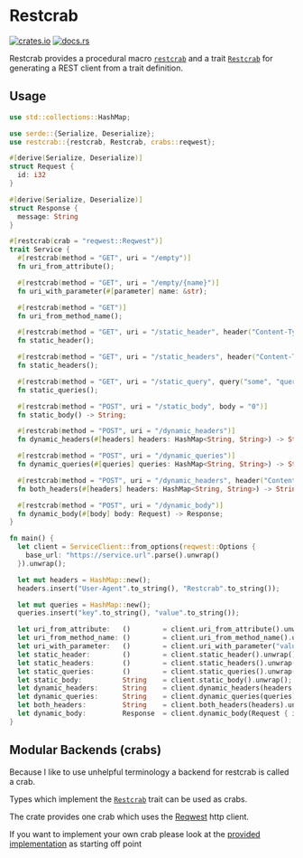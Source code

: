 # Restcrab
[![crates.io](https://img.shields.io/crates/v/restcrab)](https://crates.io/crates/restcrab)
[![docs.rs](https://docs.rs/restcrab/badge.svg)](https://docs.rs/restcrab/)

Restcrab provides a procedural macro [`restcrab`](crate::restcrab) and a trait [`Restcrab`](crate::Restcrab) for generating a REST client from a trait definition.

## Usage

```rust no_run
use std::collections::HashMap;

use serde::{Serialize, Deserialize};
use restcrab::{restcrab, Restcrab, crabs::reqwest};

#[derive(Serialize, Deserialize)]
struct Request {
  id: i32
}

#[derive(Serialize, Deserialize)]
struct Response {
  message: String
}

#[restcrab(crab = "reqwest::Reqwest")]
trait Service {
  #[restcrab(method = "GET", uri = "/empty")]
  fn uri_from_attribute();

  #[restcrab(method = "GET", uri = "/empty/{name}")]
  fn uri_with_parameter(#[parameter] name: &str);

  #[restcrab(method = "GET")]
  fn uri_from_method_name();

  #[restcrab(method = "GET", uri = "/static_header", header("Content-Type", "application/json"))]
  fn static_header();

  #[restcrab(method = "GET", uri = "/static_headers", header("Content-Type", "application/json"), header("User-Agen", "Restcrab"))]
  fn static_headers();

  #[restcrab(method = "GET", uri = "/static_query", query("some", "query"), query("another", "one"))]
  fn static_queries();

  #[restcrab(method = "POST", uri = "/static_body", body = "0")]
  fn static_body() -> String;

  #[restcrab(method = "POST", uri = "/dynamic_headers")]
  fn dynamic_headers(#[headers] headers: HashMap<String, String>) -> String;

  #[restcrab(method = "POST", uri = "/dynamic_queries")]
  fn dynamic_queries(#[queries] queries: HashMap<String, String>) -> String;

  #[restcrab(method = "POST", uri = "/dynamic_headers", header("Content-Type", "application/json"))]
  fn both_headers(#[headers] headers: HashMap<String, String>) -> String;

  #[restcrab(method = "POST", uri = "/dynamic_body")]
  fn dynamic_body(#[body] body: Request) -> Response;
}

fn main() {
  let client = ServiceClient::from_options(reqwest::Options {
    base_url: "https://service.url".parse().unwrap()
  }).unwrap(); 

  let mut headers = HashMap::new();
  headers.insert("User-Agent".to_string(), "Restcrab".to_string());

  let mut queries = HashMap::new();
  queries.insert("key".to_string(), "value".to_string());

  let uri_from_attribute:   ()        = client.uri_from_attribute().unwrap();
  let uri_from_method_name: ()        = client.uri_from_method_name().unwrap();
  let uri_with_parameter:   ()        = client.uri_with_parameter("value").unwrap();
  let static_header:        ()        = client.static_header().unwrap();
  let static_headers:       ()        = client.static_headers().unwrap();
  let static_queries:       ()        = client.static_queries().unwrap();
  let static_body:          String    = client.static_body().unwrap();
  let dynamic_headers:      String    = client.dynamic_headers(headers.clone()).unwrap();
  let dynamic_queries:      String    = client.dynamic_queries(queries).unwrap();
  let both_headers:         String    = client.both_headers(headers).unwrap();
  let dynamic_body:         Response  = client.dynamic_body(Request { id: 0 }).unwrap();
}
```

## Modular Backends (crabs)

Because I like to use unhelpful terminology a backend for restcrab is called a crab.

Types which implement the [`Restcrab`](crate::Restcrab) trait can be used as crabs.

The crate provides one crab which uses the [Reqwest](https://docs.rs/reqwest) http client.

If you want to implement your own crab please look at the [provided implementation](crate::crabs::reqwest) as starting off point 
